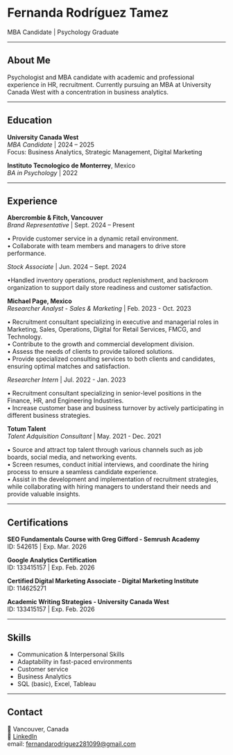 # Fernanda Rodríguez Tamez  
MBA Candidate | Psychology Graduate 

---

## About Me  
Psychologist and MBA candidate with academic and professional experience in HR, recruitment. Currently pursuing an MBA at University Canada West with a concentration in business analytics. 

---

##  Education  

**University Canada West**  
_MBA Candidate_ | 2024 – 2025  
Focus: Business Analytics, Strategic Management, Digital Marketing  

**Instituto Tecnologico de Monterrey**, Mexico  
_BA in Psychology_ | 2022  

---

##  Experience  

**Abercrombie & Fitch, Vancouver**  
_Brand Representative_ | Sept. 2024 – Present  

• Provide customer service in a dynamic retail environment.  
• Collaborate with team members and managers to drive store performance.  

*Stock Associate* | Jun. 2024 – Sept. 2024  

•Handled inventory operations, product replenishment, and backroom organization to support daily store readiness and customer satisfaction.

**Michael Page, Mexico**  
_Researcher Analyst - Sales & Marketing_ | Feb. 2023 - Oct. 2023 

• Recruitment consultant specializing in executive and managerial roles in Marketing, Sales, Operations, Digital for Retail Services, FMCG, and Technology.  
• Contribute to the growth and commercial development division.  
• Assess the needs of clients to provide tailored solutions.  
• Provide specialized consulting services to both clients and candidates, ensuring optimal matches and satisfaction. 

*Researcher Intern* | Jul. 2022 - Jan. 2023  

• Recruitment consultant specializing in senior-level positions in the Finance, HR, and Engineering Industries.  
• Increase customer base and business turnover by actively participating in different business strategies.


**Totum Talent**  
_Talent Adquisition Consultant_ | May. 2021 - Dec. 2021

• Source and attract top talent through various channels such as job boards, social media, and networking events.    
• Screen resumes, conduct initial interviews, and coordinate the hiring process to ensure a seamless candidate experience.    
• Assist in the development and implementation of recruitment strategies, while collaborating with hiring managers to understand their needs and provide valuable insights.

---

## Certifications 

**SEO Fundamentals Course with Greg Gifford - Semrush Academy**  
ID: 542615 | Exp. Mar. 2026

**Google Analytics Certification**  
ID: 133415157 | Exp. Feb. 2026

**Certified Digital Marketing Associate - Digital Marketing Institute**  
ID: 114625271

**Academic Writing Strategies - University Canada West**  
ID: 133415157 | Exp. Feb. 2026

---

##  Skills  
  
- Communication & Interpersonal Skills
- Adaptability in fast-paced environments  
- Customer service 
- Business Analytics
- SQL (basic), Excel, Tableau  

---

##  Contact  

📍 Vancouver, Canada  
🔗 [LinkedIn](https://www.linkedin.com/in/fernanda-rodr%C3%ADguez-tamez/)  
email: fernandarodriguez281099@gmail.com
